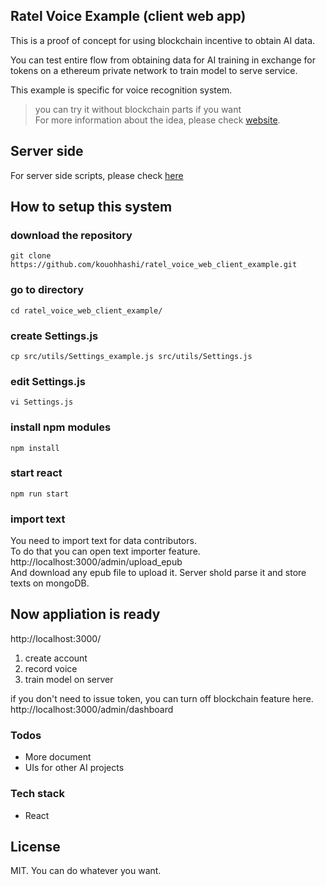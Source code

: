 ## Ratel Voice Example (client web app)
This is a proof of concept for using blockchain incentive to obtain AI data.

You can test entire flow from obtaining data for AI training in exchange for tokens on a ethereum private network to train model to serve service.  

This example is specific for voice recognition system.
>  you can try it without blockchain parts if you want   
For more information about the idea, please check [website](https://ratelnetwork.com).  

## Server side
For server side scripts, please check [here](https://github.com/kouohhashi/ratel_voice_server_example)  

## How to setup this system

### download the repository  
```
git clone https://github.com/kouohhashi/ratel_voice_web_client_example.git
```

### go to directory
```
cd ratel_voice_web_client_example/
```

### create Settings.js
```
cp src/utils/Settings_example.js src/utils/Settings.js
```

### edit Settings.js
```
vi Settings.js
```

### install npm modules
```
npm install
```

### start react
```
npm run start
```

### import text
You need to import text for data contributors.   
To do that you can open text importer feature.  
http://localhost:3000/admin/upload_epub  
And download any epub file to upload it. Server shold parse it and store texts on mongoDB.  


## Now appliation is ready
http://localhost:3000/

1. create account
2. record voice
3. train model on server

if you don't need to issue token, you can turn off blockchain feature here.
http://localhost:3000/admin/dashboard

### Todos
- More document
- UIs for other AI projects

### Tech stack
- React

## License  
MIT. You can do whatever you want.  
